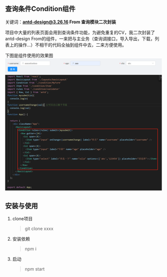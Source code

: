 ## 查询条件Condition组件

关键词：<b>antd-design@3.26.16 From 查询模块二次封装</b>

项目中大量的列表页面会用到查询条件功能，为避免重复的CV，我二次封装了antd-design From的组件，一来把与主业务（查询调接口，导入导出，下载，列表上的操作...）不相干的代码全抽到组件中去，二来方便使用。

下图是组件使用的效果图
![avatar](./22.jpg)
![avatar](./11.jpg)


## 安装与使用
1. clone项目

    > git clone xxxx

2. 安装依赖

    > npm i

3.  启动

    > npm start


